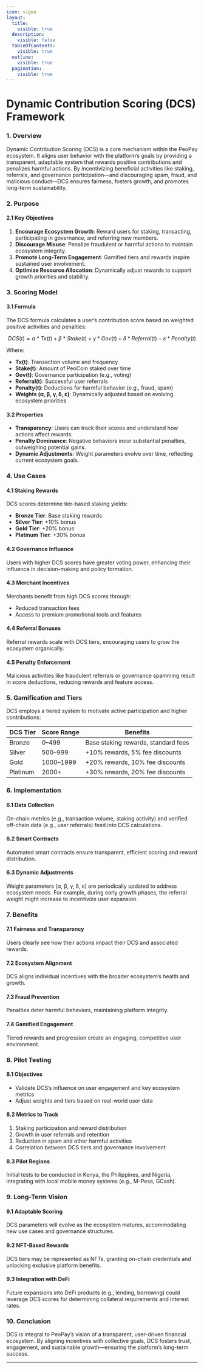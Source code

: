 ```yaml
---
icon: sigma
layout:
  title:
    visible: true
  description:
    visible: false
  tableOfContents:
    visible: true
  outline:
    visible: true
  pagination:
    visible: true
---
```


# Dynamic Contribution Scoring (DCS) Framework

### 1. Overview

Dynamic Contribution Scoring (DCS) is a core mechanism within the PeoPay ecosystem. It aligns user behavior with the platform’s goals by providing a transparent, adaptable system that rewards positive contributions and penalizes harmful actions. By incentivizing beneficial activities like staking, referrals, and governance participation—and discouraging spam, fraud, and malicious conduct—DCS ensures fairness, fosters growth, and promotes long-term sustainability.

### 2. Purpose

#### 2.1 Key Objectives

1. **Encourage Ecosystem Growth**: Reward users for staking, transacting, participating in governance, and referring new members.
2. **Discourage Misuse**: Penalize fraudulent or harmful actions to maintain ecosystem integrity.
3. **Promote Long-Term Engagement**: Gamified tiers and rewards inspire sustained user involvement.
4. **Optimize Resource Allocation**: Dynamically adjust rewards to support growth priorities and stability.

### 3. Scoring Model

#### 3.1 Formula

The DCS formula calculates a user’s contribution score based on weighted positive activities and penalties:

$$
DCS(t) = α * Tx(t) + β * Stake(t) + γ * Gov(t) + δ * Referral(t) - ε * Penalty(t)
$$

Where:

* **Tx(t)**: Transaction volume and frequency
* **Stake(t)**: Amount of PeoCoin staked over time
* **Gov(t)**: Governance participation (e.g., voting)
* **Referral(t)**: Successful user referrals
* **Penalty(t)**: Deductions for harmful behavior (e.g., fraud, spam)
* **Weights (α, β, γ, δ, ε)**: Dynamically adjusted based on evolving ecosystem priorities

#### 3.2 Properties

* **Transparency**: Users can track their scores and understand how actions affect rewards.
* **Penalty Dominance**: Negative behaviors incur substantial penalties, outweighing potential gains.
* **Dynamic Adjustments**: Weight parameters evolve over time, reflecting current ecosystem goals.

### 4. Use Cases

#### 4.1 Staking Rewards

DCS scores determine tier-based staking yields:

* **Bronze Tier**: Base staking rewards
* **Silver Tier**: +10% bonus
* **Gold Tier**: +20% bonus
* **Platinum Tier**: +30% bonus

#### 4.2 Governance Influence

Users with higher DCS scores have greater voting power, enhancing their influence in decision-making and policy formation.

#### 4.3 Merchant Incentives

Merchants benefit from high DCS scores through:

* Reduced transaction fees
* Access to premium promotional tools and features

#### 4.4 Referral Bonuses

Referral rewards scale with DCS tiers, encouraging users to grow the ecosystem organically.

#### 4.5 Penalty Enforcement

Malicious activities like fraudulent referrals or governance spamming result in score deductions, reducing rewards and feature access.

### 5. Gamification and Tiers

DCS employs a tiered system to motivate active participation and higher contributions:

| DCS Tier | Score Range | Benefits                            |
| -------- | ----------- | ----------------------------------- |
| Bronze   | 0–499       | Base staking rewards, standard fees |
| Silver   | 500–999     | +10% rewards, 5% fee discounts      |
| Gold     | 1000–1999   | +20% rewards, 10% fee discounts     |
| Platinum | 2000+       | +30% rewards, 20% fee discounts     |

### 6. Implementation

#### 6.1 Data Collection

On-chain metrics (e.g., transaction volume, staking activity) and verified off-chain data (e.g., user referrals) feed into DCS calculations.

#### 6.2 Smart Contracts

Automated smart contracts ensure transparent, efficient scoring and reward distribution.

#### 6.3 Dynamic Adjustments

Weight parameters (α, β, γ, δ, ε) are periodically updated to address ecosystem needs. For example, during early growth phases, the referral weight might increase to incentivize user expansion.

### 7. Benefits

#### 7.1 Fairness and Transparency

Users clearly see how their actions impact their DCS and associated rewards.

#### 7.2 Ecosystem Alignment

DCS aligns individual incentives with the broader ecosystem’s health and growth.

#### 7.3 Fraud Prevention

Penalties deter harmful behaviors, maintaining platform integrity.

#### 7.4 Gamified Engagement

Tiered rewards and progression create an engaging, competitive user environment.

### 8. Pilot Testing

#### 8.1 Objectives

* Validate DCS’s influence on user engagement and key ecosystem metrics
* Adjust weights and tiers based on real-world user data

#### 8.2 Metrics to Track

1. Staking participation and reward distribution
2. Growth in user referrals and retention
3. Reduction in spam and other harmful activities
4. Correlation between DCS tiers and governance involvement

#### 8.3 Pilot Regions

Initial tests to be conducted in Kenya, the Philippines, and Nigeria, integrating with local mobile money systems (e.g., M-Pesa, GCash).

### 9. Long-Term Vision

#### 9.1 Adaptable Scoring

DCS parameters will evolve as the ecosystem matures, accommodating new use cases and governance structures.

#### 9.2 NFT-Based Rewards

DCS tiers may be represented as NFTs, granting on-chain credentials and unlocking exclusive platform benefits.

#### 9.3 Integration with DeFi

Future expansions into DeFi products (e.g., lending, borrowing) could leverage DCS scores for determining collateral requirements and interest rates.

### 10. Conclusion

DCS is integral to PeoPay’s vision of a transparent, user-driven financial ecosystem. By aligning incentives with collective goals, DCS fosters trust, engagement, and sustainable growth—ensuring the platform’s long-term success.

***
